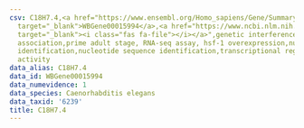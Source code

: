 ```yaml
---
csv: C18H7.4,<a href="https://www.ensembl.org/Homo_sapiens/Gene/Summary?db=core;g=WBGene00015994"
  target="_blank">WBGene00015994</a>,<a href="https://www.ncbi.nlm.nih.gov/pubmed/30894454"
  target="_blank"><i class="fas fa-file"></i></a>",genetic interference,functional
  association,prime adult stage, RNA-seq assay, hsf-1 overexpression,nucleotide sequence
  identification,nucleotide sequence identification,transcriptional regulation,up-regulates
  activity
data_alias: C18H7.4
data_id: WBGene00015994
data_numevidence: 1
data_species: Caenorhabditis elegans
data_taxid: '6239'
title: C18H7.4
---
```

